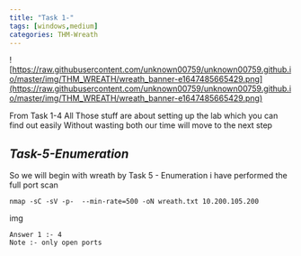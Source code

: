 ```yaml
---
title: "Task 1-"
tags: [windows,medium]
categories: THM-Wreath
---
```

![https://raw.githubusercontent.com/unknown00759/unknown00759.github.io/master/img/THM_WREATH/wreath_banner-e1647485665429.png](https://raw.githubusercontent.com/unknown00759/unknown00759.github.io/master/img/THM_WREATH/wreath_banner-e1647485665429.png)

From Task 1-4 All Those stuff are about setting up the lab which you can find out easily 
Without wasting both our time will move to the next step 

## *Task-5-Enumeration*
So we will begin with wreath by Task 5 - Enumeration 
i have performed the full port scan 
```
nmap -sC -sV -p-  --min-rate=500 -oN wreath.txt 10.200.105.200
```
img 

```
Answer 1 :- 4
Note :- only open ports 
```
